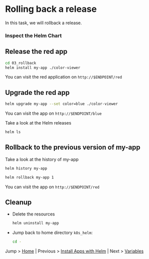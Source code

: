 # Rolling back a release

In this task, we will rollback a release.

### Inspect the Helm Chart

## Release the red app

```bash
cd 03_rollback
helm install my-app ./color-viewer
```

You can visit the red application on `http://$ENDPOINT/red`

## Upgrade the red app

```bash
helm upgrade my-app --set color=blue ./color-viewer
```

You can visit the app on `http://$ENDPOINT/blue`

Take a look at the Helm releases
```bash
helm ls
```

## Rollback to the previous version of my-app

Take a look at the history of my-app
```bash
helm history my-app
```

```bash
helm rollback my-app 1
```

You can visit the app on `http://$ENDPOINT/red`

## Cleanup
* Delete the resources
  ```bash
  helm uninstall my-app
  ```
* Jump back to home directory `k8s_helm`:
  ```bash
  cd -
  ```

Jump > [Home](../README.md) | Previous > [Install Apps with Helm](../02_apps-with-helm/README.md) | Next > [Variables](../04_variables/README.md)
